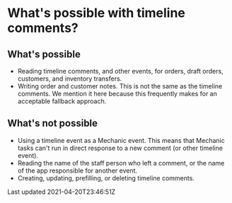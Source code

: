 # What's possible with timeline comments?

## What's possible

- Reading timeline comments, and other events, for orders, draft orders, customers, and inventory transfers.
- Writing order and customer notes. This is not the same as the timeline comments. We mention it here because this frequently makes for an acceptable fallback approach.

## What's not possible

- Using a timeline event as a Mechanic event. This means that Mechanic tasks can't run in direct response to a new comment (or other timeline event).
- Reading the name of the staff person who left a comment, or the name of the app responsible for another event.
- Creating, updating, prefilling, or deleting timeline comments.

Last updated 2021-04-20T23:46:51Z